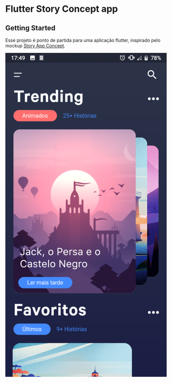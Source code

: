 # Flutter Story Concept app



## Getting Started

Esse projeto é ponto de partida para uma aplicação flutter, inspirado pelo mockup [Story App Concept](https://dribbble.com/shots/3844950-Story-App-Concept).


![](assets/preview.png)